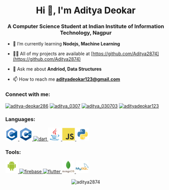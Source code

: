 <h1 align="center">Hi 👋, I'm Aditya Deokar</h1>
<h3 align="center">A Computer Science Student at Indian Institute of Information Technology, Nagpur</h3>

- 🌱 I’m currently learning **Nodejs, Machine Learning**

- 👨‍💻 All of my projects are available at [https://github.com/Aditya2874](https://github.com/Aditya2874)

- 💬 Ask me about **Andriod, Data Structures**

- 📫 How to reach me **adityadeokar123@gmail.com**

<h3 align="left">Connect with me:</h3>
<p align="left">
<a href="https://linkedin.com/in/aditya-deokar286" target="blank"><img align="center" src="https://raw.githubusercontent.com/rahuldkjain/github-profile-readme-generator/master/src/images/icons/Social/linked-in-alt.svg" alt="aditya-deokar286" height="30" width="40" /></a>  
<a href="https://www.codechef.com/users/aditya_0307" target="blank"><img align="center" src="https://cdn.jsdelivr.net/npm/simple-icons@3.1.0/icons/codechef.svg" alt="aditya_0307" height="30" width="40" /></a>  
<a href="https://codeforces.com/profile/aditya_030703" target="blank"><img align="center" src="https://raw.githubusercontent.com/rahuldkjain/github-profile-readme-generator/master/src/images/icons/Social/codeforces.svg" alt="aditya_030703" height="30" width="40" /></a>  
<a href="https://www.leetcode.com/adityadeokar123" target="blank"><img align="center" src="https://raw.githubusercontent.com/rahuldkjain/github-profile-readme-generator/master/src/images/icons/Social/leet-code.svg" alt="adityadeokar123" height="30" width="40" /></a>
</p>

<h3 align="left">Languages:</h3>
<p align="left">  </a> <a href="https://www.cprogramming.com/" target="_blank" rel="noreferrer"  > <img src="https://raw.githubusercontent.com/devicons/devicon/master/icons/c/c-original.svg" alt="c" width="40" height="40" /> </a>
<a href="https://www.w3schools.com/cpp/" target="_blank" rel="noreferrer" > <img src="https://raw.githubusercontent.com/devicons/devicon/master/icons/cplusplus/cplusplus-original.svg" alt="cplusplus" width="40" height="40" /> </a>
<a href="https://dart.dev" target="_blank" rel="noreferrer" > <img src="https://www.vectorlogo.zone/logos/dartlang/dartlang-icon.svg" alt="dart" width="40" height="40" /> </a>
<a href="https://www.java.com" target="_blank" rel="noreferrer" > <img src="https://raw.githubusercontent.com/devicons/devicon/master/icons/java/java-original.svg" alt="java" width="40" height="40" /> </a>
<a href="https://developer.mozilla.org/en-US/docs/Web/JavaScript" target="_blank" rel="noreferrer" > <img src="https://raw.githubusercontent.com/devicons/devicon/master/icons/javascript/javascript-original.svg" alt="javascript" width="40" height="40" /> </a>
<a href="https://www.python.org" target="_blank" rel="noreferrer" > <img src="https://raw.githubusercontent.com/devicons/devicon/master/icons/python/python-original.svg" alt="python" width="40" height="40" /> </a> </p>
<h3 align="left">Tools:</h3>
<p align="left"> <a href="https://developer.android.com" target="_blank" rel="noreferrer" > <img src="https://raw.githubusercontent.com/devicons/devicon/master/icons/android/android-original-wordmark.svg" alt="android" width="40" height="40" /> </a>
  <a href="https://firebase.google.com/" target="_blank" rel="noreferrer" > <img src="https://www.vectorlogo.zone/logos/firebase/firebase-icon.svg" alt="firebase" width="40" height="40" /> </a>
  <a href="https://flutter.dev" target="_blank" rel="noreferrer" > <img src="https://www.vectorlogo.zone/logos/flutterio/flutterio-icon.svg" alt="flutter" width="40" height="40" /> </a>
  <a href="https://www.mongodb.com/" target="_blank" rel="noreferrer"> <img src="https://raw.githubusercontent.com/devicons/devicon/master/icons/mongodb/mongodb-original-wordmark.svg" alt="mongodb" width="40" height="40"/> </a>
  <a href="https://www.mysql.com/" target="_blank" rel="noreferrer"> <img src="https://raw.githubusercontent.com/devicons/devicon/master/icons/mysql/mysql-original-wordmark.svg" alt="mysql" width="40" height="40"/> </a>  </p>

<p align="center"><img align="center" src="https://github-readme-streak-stats.herokuapp.com/?user=aditya2874&" alt="aditya2874" /></p>
